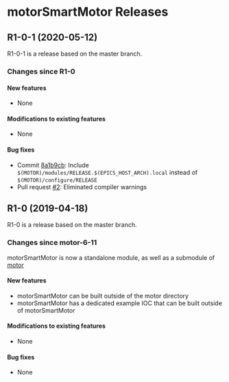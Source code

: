 # motorSmartMotor Releases

## __R1-0-1 (2020-05-12)__
R1-0-1 is a release based on the master branch.  

### Changes since R1-0

#### New features
* None

#### Modifications to existing features
* None

#### Bug fixes
* Commit [8a1b9cb](https://github.com/epics-motor/motorSmartMotor/commit/8a1b9cb9e30ffd65fc0db6d0aa79db530d6c3da6): Include ``$(MOTOR)/modules/RELEASE.$(EPICS_HOST_ARCH).local`` instead of ``$(MOTOR)/configure/RELEASE``
* Pull request [#2](https://github.com/epics-motor/motorSmartMotor/pull/2): Eliminated compiler warnings

## __R1-0 (2019-04-18)__
R1-0 is a release based on the master branch.  

### Changes since motor-6-11

motorSmartMotor is now a standalone module, as well as a submodule of [motor](https://github.com/epics-modules/motor)

#### New features
* motorSmartMotor can be built outside of the motor directory
* motorSmartMotor has a dedicated example IOC that can be built outside of motorSmartMotor

#### Modifications to existing features
* None

#### Bug fixes
* None
